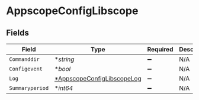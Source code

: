 # AppscopeConfigLibscope


## Fields

| Field                                                                          | Type                                                                           | Required                                                                       | Description                                                                    |
| ------------------------------------------------------------------------------ | ------------------------------------------------------------------------------ | ------------------------------------------------------------------------------ | ------------------------------------------------------------------------------ |
| `Commanddir`                                                                   | **string*                                                                      | :heavy_minus_sign:                                                             | N/A                                                                            |
| `Configevent`                                                                  | **bool*                                                                        | :heavy_minus_sign:                                                             | N/A                                                                            |
| `Log`                                                                          | [*AppscopeConfigLibscopeLog](../../models/shared/appscopeconfiglibscopelog.md) | :heavy_minus_sign:                                                             | N/A                                                                            |
| `Summaryperiod`                                                                | **int64*                                                                       | :heavy_minus_sign:                                                             | N/A                                                                            |